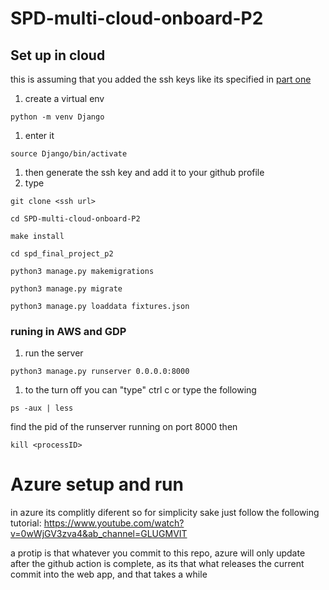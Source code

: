 # SPD-multi-cloud-onboard-P2

## Set up in cloud
this is assuming that you added the ssh keys like its specified in [part one]
1. create a virtual env
  ```
  python -m venv Django
  ```
1. enter it
  ```
  source Django/bin/activate
  ```
1. then generate the ssh key and add it to your github profile
1. type
  ```
  git clone <ssh url>
  ```
  ```
  cd SPD-multi-cloud-onboard-P2
  ```
  ```
  make install
  ```
  ```
  cd spd_final_project_p2
  ```
  ```
  python3 manage.py makemigrations
  ```
  ```
  python3 manage.py migrate
  ```
  ```
  python3 manage.py loaddata fixtures.json
  ```
### runing in AWS and GDP
1. run the server


  ```
  python3 manage.py runserver 0.0.0.0:8000
  ```
1. to the turn off you can "type" ctrl c or type the following
  ```
  ps -aux | less
  ```
  find the pid of the runserver running on port 8000 then
  ```
  kill <processID>
  ```
  
# Azure setup and run
in azure its complitly diferent so for simplicity sake just follow the following tutorial:
https://www.youtube.com/watch?v=0wWjGV3zva4&ab_channel=GLUGMVIT

a protip is that whatever you commit to this repo, azure will only update after the github action is complete, as its that what releases the current commit into the web app, and that takes a while
  
  [part one]: https://github.com/beybladeuser/SPD-multi-cloud-onboard
